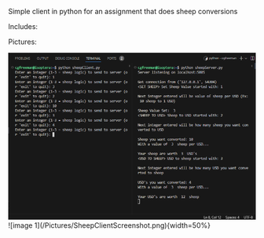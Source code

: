 Simple client in python for an assignment that does sheep conversions

Includes:



Pictures:
<div style= display = "flex">
<img src= "/Pictures/SheepClientScreenshot.png" alt= "image 1" width 50% />
![image 1](/Pictures/SheepClientScreenshot.png){width=50%}
</div>
